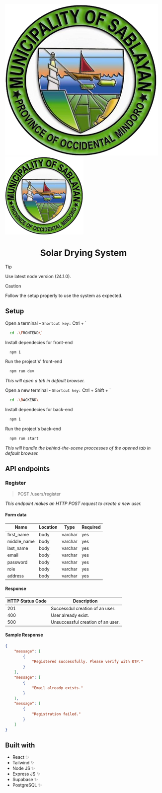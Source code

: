 ![](./FRONTEND/public/logo.png)
<img src="./FRONTEND/public/logo.png" style="margin-inline: auto;" width="50%" height="50%">
<div align="center">

# Solar Drying System

</div>

> [!TIP]
> Use latest node version (24.1.0).

> [!CAUTION]
> Follow the setup properly to use the system as expected.

## Setup

Open a terminal - `Shortcut key:` Ctrl + `

```bash
  cd .\FRONTEND\`
```

Install dependecies for front-end

```bash
  npm i
```

Run the project's' front-end

```bash
  npm run dev
```

_This will open a tab in default browser._

Open a new terminal - `Shortcut key:` Ctrl + Shift + `

```bash
  cd .\BACKEND\
```

Install dependecies for back-end

```bash
  npm i
```

Run the project's back-end

```bash
  npm run start
```

_This will handle the behind-the-scene proccesses of the opened tab in default browser._

## API endpoints

### Register

> POST /users/register

_This endpoint makes an HTTP POST request to create a new user._

#### Form data

| Name                | Location | Type    | Required |
| ------------------- | -------- | ------- | -------- |
| first_name          | body     | varchar | yes      |
| middle_name         | body     | varchar | yes      |
| last_name           | body     | varchar | yes      |
| email               | body     | varchar | yes      |
| password            | body     | varchar | yes      |
| role                | body     | varchar | yes      |
| address             | body     | varchar | yes      |

#### Response

| HTTP Status Code | Description                                             |
| ---------------- | ------------------------------------------------------- |
| 201              | Successdul creation of an user.                         |
| 400              | User already exist.                       |
| 500              | Unsuccessful creation of an user.                       |

#### Sample Response

```json
{
    "message": [
        {
            "Registered successfully. Please verify with OTP."
        }
    ],
    "message": [
        {
            "Email already exists."
        }
    ],
    "message": [
        {
            "Registration failed."
        }
    ]
}
```

## Built with

-   React ✨
-   Tailwind ✨
-   Node JS ✨
-   Express JS ✨
-   Supabase ✨
-   PostgreSQL ✨